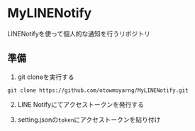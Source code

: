 # MyLINENotify
LINENotifyを使って個人的な通知を行うリポジトリ

## 準備

1. git cloneを実行する

`git clone https://github.com/otowmoyarng/MyLINENotify.git`

2. LINE Notifyにてアクセストークンを発行する

3. setting.jsonの`token`にアクセストークンを貼り付け